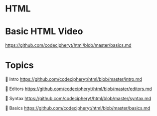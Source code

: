 # HTML

# Basic HTML Video 

https://github.com/codecipheryt/html/blob/master/basics.md

# Topics

:bookmark: Intro https://github.com/codecipheryt/html/blob/master/intro.md

:bookmark: Editors https://github.com/codecipheryt/html/blob/master/editors.md

:bookmark: Syntax https://github.com/codecipheryt/html/blob/master/syntax.md

:bookmark: Basics https://github.com/codecipheryt/html/blob/master/basics.md
